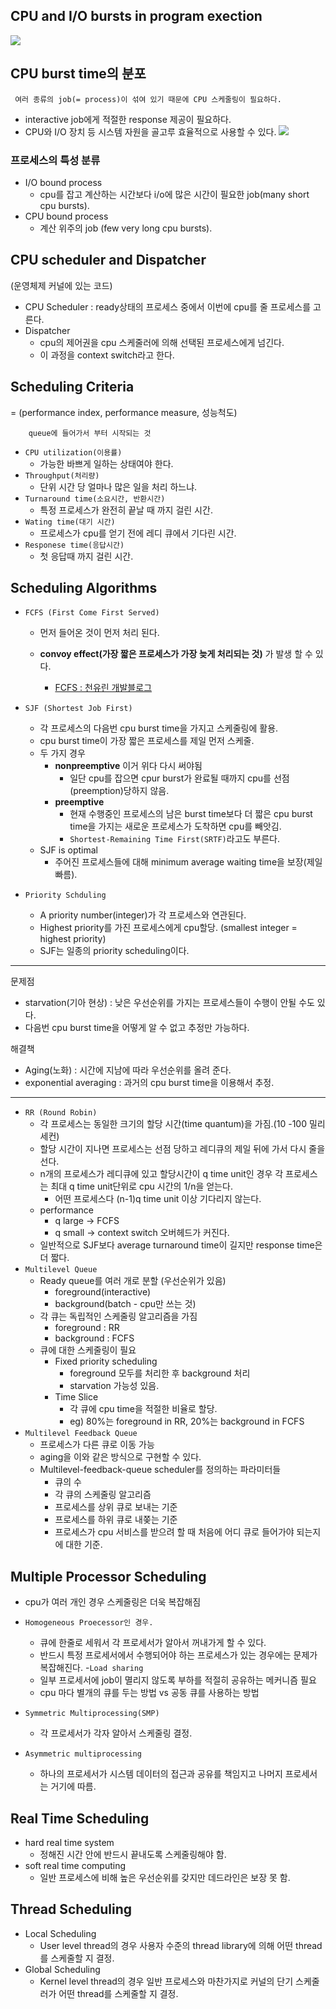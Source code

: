 ## CPU and I/O bursts in program exection
![](/picture/cpu.jpg)
 
## CPU burst time의 분포
     여러 종류의 job(= process)이 섞여 있기 때문에 CPU 스케줄링이 필요하다.
- interactive job에게 적절한 response 제공이 필요하다.
- CPU와 I/O 장치 등 시스템 자원을 골고루 효율적으로 사용할 수 있다.
![](/picture/그래프.jpg)

### 프로세스의 특성 분류
 - I/O bound process
   - cpu를 잡고 계산하는 시간보다 i/o에 많은 시간이 필요한 job(many short cpu bursts).
 - CPU bound process
   - 계산 위주의 job (few very long cpu bursts).           

## CPU scheduler and Dispatcher
(운영체제 커널에 있는 코드)
- CPU Scheduler : ready상태의 프로세스 중에서 이번에 cpu를 줄 프로세스를 고른다.
- Dispatcher
  - cpu의 제어권을 cpu 스케줄러에 의해 선택된 프로세스에게 넘긴다.
  - 이 과정을 context switch라고 한다. 

## Scheduling Criteria
= (performance index, performance measure, 성능척도)
        
        queue에 들어가서 부터 시작되는 것
						
				
- `CPU utilization(이용률)`
    - 가능한 바쁘게 일하는 상태여야 한다.
 - `Throughput(처리량)`
    - 단위 시간 당 얼마나 많은 일을 처리 하느냐.
- `Turnaround time(소요시간, 반환시간)`
  - 특정 프로세스가 완전히 끝날 때 까지 걸린 시간.       
 - `Wating time(대기 시간)`
	-  프로세스가 cpu를 얻기 전에 레디 큐에서 기다린 시간.
 - `Responese time(응답시간)`
	- 첫 응답때 까지 걸린 시간.

## Scheduling Algorithms

 - `FCFS (First Come First Served)`
	 -  먼저 들어온 것이 먼저 처리 된다.
	 - **convoy effect(가장 짧은 프로세스가 가장 늦게 처리되는 것)** 가 발생 할 수 있다.
  
         - [FCFS : 천유린 개발블로그][bloglink]

           [bloglink]: https://taesung1993.tistory.com/94
      
 -  `SJF (Shortest Job First)`
	- 각 프로세스의 다음번 cpu burst time을 가지고 스케줄링에 활용.
	- cpu burst time이 가장 짧은 프로세스를 제일 먼저 스케줄.
	- 두 가지 경우
		 - **nonpreemptive** 이거 위다 다시 써야됨
            - 일단 cpu를 잡으면 cpur burst가 완료될 때까지 cpu를 선점(preemption)당하지 않음.
        - **preemptive**
          - 현재 수행중인 프로세스의 남은 burst time보다 더 짧은 cpu burst time을 가지는 새로운 프로세스가 도착하면 cpu를 빼앗김.
          - `Shortest-Remaining Time First(SRTF)`라고도 부른다.
    - SJF is optimal
      - 주어진 프로세스들에 대해 minimum average waiting time을 보장(제일 빠름).
 -  `Priority Schduling`
    - A priority number(integer)가 각 프로세스와 연관된다.
    - Highest priority를 가진 프로세스에게 cpu할당.
      (smallest integer = highest priority)
    - SJF는 일종의 priority scheduling이다.
----
문제점 
- starvation(기아 현상) : 낮은 우선순위를 가지는 프로세스들이 수행이 안될 수도 있다.
- 다음번 cpu burst time을 어떻게 알 수 없고 추정만 가능하다.

해결책
- Aging(노화) : 시간에 지남에 따라 우선순위를 올려 준다.
- exponential averaging : 과거의 cpu burst time을 이용해서 추정.
---- 
-  `RR (Round Robin)`
    - 각 프로세스는 동일한 크기의 할당 시간(time quantum)을 가짐.(10 -100 밀리세컨)
    - 할당 시간이 지나면 프로세스는 선점 당하고 레디큐의 제일 뒤에 가서 다시 줄을 선다.
    - n개의 프로세스가 레디큐에 있고 할당시간이 q time unit인 경우 각 프로세스는 최대 q time unit단위로 cpu 시간의 1/n을 얻는다.
        - 어떤 프로세스다 (n-1)q time unit 이상 기다리지 않는다.
    - performance
        - q large -> FCFS
        - q small -> context switch 오버헤드가 커진다.
    - 일반적으로 SJF보다 average turnaround time이 길지만 response time은 더 짧다.        
-  `Multilevel Queue`
    - Ready queue를 여러 개로 분할 (우선순위가 있음)
        - foreground(interactive)
        - background(batch - cpu만 쓰는 것)
    - 각 큐는 독립적인 스케줄링 알고리즘을 가짐
        - foreground : RR
        - background : FCFS
    - 큐에 대한 스케줄링이 필요
        - Fixed priority scheduling
            - foreground 모두를 처리한 후 background 처리
            - starvation 가능성 있음.
        - Time Slice
            - 각 큐에 cpu time을 적절한 비율로 할당.
            - eg) 80%는 foreground in RR, 20%는 background in FCFS
-  `Multilevel Feedback Queue`
    - 프로세스가 다른 큐로 이동 가능
    - aging을 이와 같은 방식으로 구현할 수 있다.
    - Multilevel-feedback-queue scheduler를 정의하는 파라미터들
        - 큐의 수
        - 각 큐의 스케줄링 알고리즘
        - 프로세스를 상위 큐로 보내는 기준
        - 프로세스를 하위 큐로 내쫒는 기준
        - 프로세스가 cpu 서비스를 받으려 할 때 처음에 어디 큐로 들어가야 되는지에 대한 기준.
 

## Multiple Processor Scheduling
    
 - cpu가 여러 개인 경우 스케줄링은 더욱 복잡해짐
- `Homogeneous Proecessor인 경우.`
     - 큐에 한줄로 세워서 각 프로세서가 알아서 꺼내가게 할 수 있다.
    - 반드시 특정 프로세서에서 수행되어야 하는 프로세스가 있는 경우에는 문제가 복잡해진다.
-`Load sharing`
     - 일부 프로세서에 job이 멸리지 않도록 부하를 적절히 공유하는 메커니즘 필요
    - cpu 마다 별개의 큐를 두는 방법 vs 공동 큐를 사용하는 방법
- `Symmetric Multiprocessing(SMP)`
    - 각 프로세서가 각자 알아서 스케줄링 결정.

- `Asymmetric multiprocessing`
    - 하나의 프로세서가 시스템 데이터의 접근과 공유를 책임지고 나머지 프로세서는 거기에 따름.

## Real Time Scheduling
 - hard real time system
    - 정해진 시간 안에 반드시 끝내도록 스케줄링해야 함.
- soft real time computing
    - 일반 프로세스에 비해 높은 우선순위를 갖지만 데드라인은 보장 못 함.

## Thread Scheduling
- Local Scheduling
    - User level thread의 경우 사용자 수준의 thread library에 의해 어떤 thread를 스케줄할 지 결정.
- Global Scheduling
    - Kernel level thread의 경우 일반 프로세스와 마찬가지로 커널의 단기 스케줄러가 어떤 thread를 스케줄할 지 결정.
